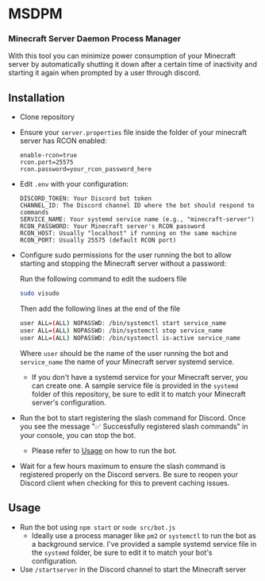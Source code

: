 # MSDPM
### Minecraft Server Daemon Process Manager

With this tool you can minimize power consumption of your Minecraft server by automatically shutting it down after a certain time of inactivity and starting it again when prompted by a user through discord.

## Installation
- Clone repository
- Ensure your `server.properties` file inside the folder of your minecraft server has RCON enabled:
  ```dotenv 
  enable-rcon=true
  rcon.port=25575
  rcon.password=your_rcon_password_here
  ```
- Edit `.env` with your configuration:
  ```dotenv
  DISCORD_TOKEN: Your Discord bot token
  CHANNEL_ID: The Discord channel ID where the bot should respond to commands
  SERVICE_NAME: Your systemd service name (e.g., "minecraft-server")
  RCON_PASSWORD: Your Minecraft server's RCON password
  RCON_HOST: Usually "localhost" if running on the same machine
  RCON_PORT: Usually 25575 (default RCON port)
  ```
- Configure sudo permissions for the user running the bot to allow starting and stopping the Minecraft server without a password:
  
  Run the following command to edit the sudoers file
  ```bash
  sudo visudo
  ```
  Then add the following lines at the end of the file
  ```bash
  user ALL=(ALL) NOPASSWD: /bin/systemctl start service_name
  user ALL=(ALL) NOPASSWD: /bin/systemctl stop service_name
  user ALL=(ALL) NOPASSWD: /bin/systemctl is-active service_name
  ```
  Where `user` should be the name of the user running the bot and `service_name` the name of your Minecraft server systemd service.
  - If you don't have a systemd service for your Minecraft server, you can create one. A sample service file is provided in the `systemd` folder of this repository, be sure to edit it to match your Minecraft server's configuration.
- Run the bot to start registering the slash command for Discord. Once you see the message "✅ Successfully registered slash commands" in your console, you can stop the bot.
  - Please refer to [Usage](#usage) on how to run the bot.
- Wait for a few hours maximum to ensure the slash command is registered properly on the Discord servers. Be sure to reopen your Discord client when checking for this to prevent caching issues.

## Usage
- Run the bot using `npm start` or `node src/bot.js`
  - Ideally use a process manager like `pm2` or `systemctl` to run the bot as a background service. I've provided a sample systemd service file in the `systemd` folder, be sure to edit it to match your bot's configuration.
- Use `/startserver` in the Discord channel to start the Minecraft server
